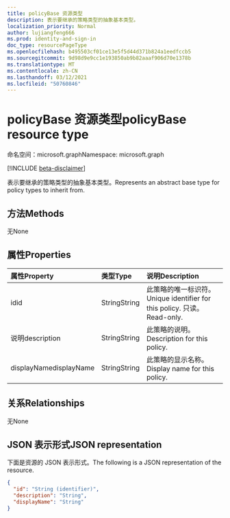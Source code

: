 ```yaml
---
title: policyBase 资源类型
description: 表示要继承的策略类型的抽象基本类型。
localization_priority: Normal
author: lujiangfeng666
ms.prod: identity-and-sign-in
doc_type: resourcePageType
ms.openlocfilehash: b495503cf01ce13e5f5d44d371b824a1eedfccb5
ms.sourcegitcommit: 9d98d9e9cc1e193850ab9b82aaaf906d70e1378b
ms.translationtype: MT
ms.contentlocale: zh-CN
ms.lasthandoff: 03/12/2021
ms.locfileid: "50760846"
---
```

# <a name="policybase-resource-type"></a><span data-ttu-id="a774a-103">policyBase 资源类型</span><span class="sxs-lookup"><span data-stu-id="a774a-103">policyBase resource type</span></span>

<span data-ttu-id="a774a-104">命名空间：microsoft.graph</span><span class="sxs-lookup"><span data-stu-id="a774a-104">Namespace: microsoft.graph</span></span>

[!INCLUDE [beta-disclaimer](../../includes/beta-disclaimer.md)]

<span data-ttu-id="a774a-105">表示要继承的策略类型的抽象基本类型。</span><span class="sxs-lookup"><span data-stu-id="a774a-105">Represents an abstract base type for policy types to inherit from.</span></span>

## <a name="methods"></a><span data-ttu-id="a774a-106">方法</span><span class="sxs-lookup"><span data-stu-id="a774a-106">Methods</span></span>

<span data-ttu-id="a774a-107">无</span><span class="sxs-lookup"><span data-stu-id="a774a-107">None</span></span>

## <a name="properties"></a><span data-ttu-id="a774a-108">属性</span><span class="sxs-lookup"><span data-stu-id="a774a-108">Properties</span></span>

| <span data-ttu-id="a774a-109">属性</span><span class="sxs-lookup"><span data-stu-id="a774a-109">Property</span></span>     | <span data-ttu-id="a774a-110">类型</span><span class="sxs-lookup"><span data-stu-id="a774a-110">Type</span></span>        | <span data-ttu-id="a774a-111">说明</span><span class="sxs-lookup"><span data-stu-id="a774a-111">Description</span></span> |
|:-------------|:------------|:------------|
|<span data-ttu-id="a774a-112">id</span><span class="sxs-lookup"><span data-stu-id="a774a-112">id</span></span>|<span data-ttu-id="a774a-113">String</span><span class="sxs-lookup"><span data-stu-id="a774a-113">String</span></span>| <span data-ttu-id="a774a-114">此策略的唯一标识符。</span><span class="sxs-lookup"><span data-stu-id="a774a-114">Unique identifier for this policy.</span></span> <span data-ttu-id="a774a-115">只读。</span><span class="sxs-lookup"><span data-stu-id="a774a-115">Read-only.</span></span>|
|<span data-ttu-id="a774a-116">说明</span><span class="sxs-lookup"><span data-stu-id="a774a-116">description</span></span>|<span data-ttu-id="a774a-117">String</span><span class="sxs-lookup"><span data-stu-id="a774a-117">String</span></span>| <span data-ttu-id="a774a-118">此策略的说明。</span><span class="sxs-lookup"><span data-stu-id="a774a-118">Description for this policy.</span></span>|
|<span data-ttu-id="a774a-119">displayName</span><span class="sxs-lookup"><span data-stu-id="a774a-119">displayName</span></span>|<span data-ttu-id="a774a-120">String</span><span class="sxs-lookup"><span data-stu-id="a774a-120">String</span></span>| <span data-ttu-id="a774a-121">此策略的显示名称。</span><span class="sxs-lookup"><span data-stu-id="a774a-121">Display name for this policy.</span></span> |

## <a name="relationships"></a><span data-ttu-id="a774a-122">关系</span><span class="sxs-lookup"><span data-stu-id="a774a-122">Relationships</span></span>

<span data-ttu-id="a774a-123">无</span><span class="sxs-lookup"><span data-stu-id="a774a-123">None</span></span>

## <a name="json-representation"></a><span data-ttu-id="a774a-124">JSON 表示形式</span><span class="sxs-lookup"><span data-stu-id="a774a-124">JSON representation</span></span>

<span data-ttu-id="a774a-125">下面是资源的 JSON 表示形式。</span><span class="sxs-lookup"><span data-stu-id="a774a-125">The following is a JSON representation of the resource.</span></span>

<!-- {
  "blockType": "resource",
  "optionalProperties": [

  ],
  "@odata.type": "microsoft.graph.policyBase",
  "keyProperty": "id"
}-->

```json
{
  "id": "String (identifier)",
  "description": "String",
  "displayName": "String"
}
```

<!-- uuid: 16cd6b66-4b1a-43a1-adaf-3a886856ed98
2019-02-04 14:57:30 UTC -->
<!-- {
  "type": "#page.annotation",
  "description": "policyBase resource",
  "keywords": "",
  "section": "documentation",
  "tocPath": ""
}-->

